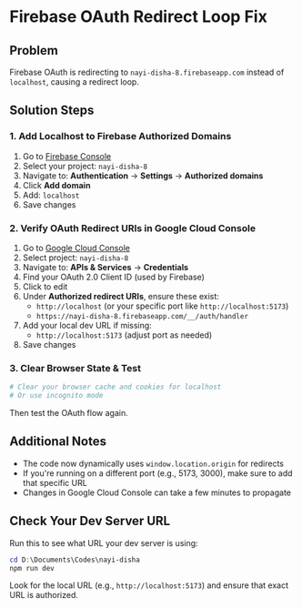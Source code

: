 # Firebase OAuth Redirect Loop Fix

## Problem
Firebase OAuth is redirecting to `nayi-disha-8.firebaseapp.com` instead of `localhost`, causing a redirect loop.

## Solution Steps

### 1. Add Localhost to Firebase Authorized Domains

1. Go to [Firebase Console](https://console.firebase.google.com)
2. Select your project: `nayi-disha-8`
3. Navigate to: **Authentication** → **Settings** → **Authorized domains**
4. Click **Add domain**
5. Add: `localhost`
6. Save changes

### 2. Verify OAuth Redirect URIs in Google Cloud Console

1. Go to [Google Cloud Console](https://console.cloud.google.com)
2. Select project: `nayi-disha-8`
3. Navigate to: **APIs & Services** → **Credentials**
4. Find your OAuth 2.0 Client ID (used by Firebase)
5. Click to edit
6. Under **Authorized redirect URIs**, ensure these exist:
   - `http://localhost` (or your specific port like `http://localhost:5173`)
   - `https://nayi-disha-8.firebaseapp.com/__/auth/handler`
7. Add your local dev URL if missing:
   - `http://localhost:5173` (adjust port as needed)
8. Save changes

### 3. Clear Browser State & Test

```powershell
# Clear your browser cache and cookies for localhost
# Or use incognito mode
```

Then test the OAuth flow again.

## Additional Notes

- The code now dynamically uses `window.location.origin` for redirects
- If you're running on a different port (e.g., 5173, 3000), make sure to add that specific URL
- Changes in Google Cloud Console can take a few minutes to propagate

## Check Your Dev Server URL

Run this to see what URL your dev server is using:
```powershell
cd D:\Documents\Codes\nayi-disha
npm run dev
```

Look for the local URL (e.g., `http://localhost:5173`) and ensure that exact URL is authorized.
